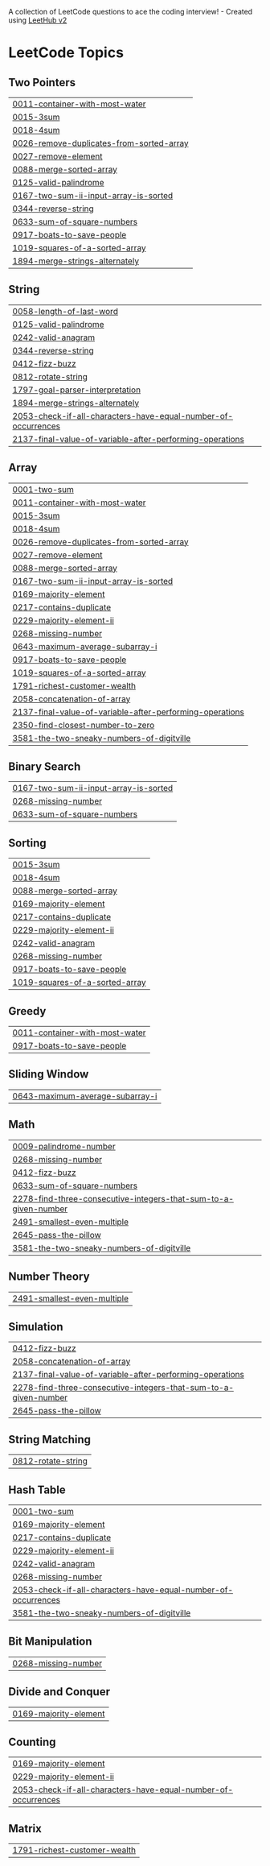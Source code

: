 A collection of LeetCode questions to ace the coding interview! - Created using [LeetHub v2](https://github.com/arunbhardwaj/LeetHub-2.0)
<!---LeetCode Topics Start-->
# LeetCode Topics
## Two Pointers
|  |
| ------- |
| [0011-container-with-most-water](https://github.com/ablove/A2SV/tree/master/0011-container-with-most-water) |
| [0015-3sum](https://github.com/ablove/A2SV/tree/master/0015-3sum) |
| [0018-4sum](https://github.com/ablove/A2SV/tree/master/0018-4sum) |
| [0026-remove-duplicates-from-sorted-array](https://github.com/ablove/A2SV/tree/master/0026-remove-duplicates-from-sorted-array) |
| [0027-remove-element](https://github.com/ablove/A2SV/tree/master/0027-remove-element) |
| [0088-merge-sorted-array](https://github.com/ablove/A2SV/tree/master/0088-merge-sorted-array) |
| [0125-valid-palindrome](https://github.com/ablove/A2SV/tree/master/0125-valid-palindrome) |
| [0167-two-sum-ii-input-array-is-sorted](https://github.com/ablove/A2SV/tree/master/0167-two-sum-ii-input-array-is-sorted) |
| [0344-reverse-string](https://github.com/ablove/A2SV/tree/master/0344-reverse-string) |
| [0633-sum-of-square-numbers](https://github.com/ablove/A2SV/tree/master/0633-sum-of-square-numbers) |
| [0917-boats-to-save-people](https://github.com/ablove/A2SV/tree/master/0917-boats-to-save-people) |
| [1019-squares-of-a-sorted-array](https://github.com/ablove/A2SV/tree/master/1019-squares-of-a-sorted-array) |
| [1894-merge-strings-alternately](https://github.com/ablove/A2SV/tree/master/1894-merge-strings-alternately) |
## String
|  |
| ------- |
| [0058-length-of-last-word](https://github.com/ablove/A2SV/tree/master/0058-length-of-last-word) |
| [0125-valid-palindrome](https://github.com/ablove/A2SV/tree/master/0125-valid-palindrome) |
| [0242-valid-anagram](https://github.com/ablove/A2SV/tree/master/0242-valid-anagram) |
| [0344-reverse-string](https://github.com/ablove/A2SV/tree/master/0344-reverse-string) |
| [0412-fizz-buzz](https://github.com/ablove/A2SV/tree/master/0412-fizz-buzz) |
| [0812-rotate-string](https://github.com/ablove/A2SV/tree/master/0812-rotate-string) |
| [1797-goal-parser-interpretation](https://github.com/ablove/A2SV/tree/master/1797-goal-parser-interpretation) |
| [1894-merge-strings-alternately](https://github.com/ablove/A2SV/tree/master/1894-merge-strings-alternately) |
| [2053-check-if-all-characters-have-equal-number-of-occurrences](https://github.com/ablove/A2SV/tree/master/2053-check-if-all-characters-have-equal-number-of-occurrences) |
| [2137-final-value-of-variable-after-performing-operations](https://github.com/ablove/A2SV/tree/master/2137-final-value-of-variable-after-performing-operations) |
## Array
|  |
| ------- |
| [0001-two-sum](https://github.com/ablove/A2SV/tree/master/0001-two-sum) |
| [0011-container-with-most-water](https://github.com/ablove/A2SV/tree/master/0011-container-with-most-water) |
| [0015-3sum](https://github.com/ablove/A2SV/tree/master/0015-3sum) |
| [0018-4sum](https://github.com/ablove/A2SV/tree/master/0018-4sum) |
| [0026-remove-duplicates-from-sorted-array](https://github.com/ablove/A2SV/tree/master/0026-remove-duplicates-from-sorted-array) |
| [0027-remove-element](https://github.com/ablove/A2SV/tree/master/0027-remove-element) |
| [0088-merge-sorted-array](https://github.com/ablove/A2SV/tree/master/0088-merge-sorted-array) |
| [0167-two-sum-ii-input-array-is-sorted](https://github.com/ablove/A2SV/tree/master/0167-two-sum-ii-input-array-is-sorted) |
| [0169-majority-element](https://github.com/ablove/A2SV/tree/master/0169-majority-element) |
| [0217-contains-duplicate](https://github.com/ablove/A2SV/tree/master/0217-contains-duplicate) |
| [0229-majority-element-ii](https://github.com/ablove/A2SV/tree/master/0229-majority-element-ii) |
| [0268-missing-number](https://github.com/ablove/A2SV/tree/master/0268-missing-number) |
| [0643-maximum-average-subarray-i](https://github.com/ablove/A2SV/tree/master/0643-maximum-average-subarray-i) |
| [0917-boats-to-save-people](https://github.com/ablove/A2SV/tree/master/0917-boats-to-save-people) |
| [1019-squares-of-a-sorted-array](https://github.com/ablove/A2SV/tree/master/1019-squares-of-a-sorted-array) |
| [1791-richest-customer-wealth](https://github.com/ablove/A2SV/tree/master/1791-richest-customer-wealth) |
| [2058-concatenation-of-array](https://github.com/ablove/A2SV/tree/master/2058-concatenation-of-array) |
| [2137-final-value-of-variable-after-performing-operations](https://github.com/ablove/A2SV/tree/master/2137-final-value-of-variable-after-performing-operations) |
| [2350-find-closest-number-to-zero](https://github.com/ablove/A2SV/tree/master/2350-find-closest-number-to-zero) |
| [3581-the-two-sneaky-numbers-of-digitville](https://github.com/ablove/A2SV/tree/master/3581-the-two-sneaky-numbers-of-digitville) |
## Binary Search
|  |
| ------- |
| [0167-two-sum-ii-input-array-is-sorted](https://github.com/ablove/A2SV/tree/master/0167-two-sum-ii-input-array-is-sorted) |
| [0268-missing-number](https://github.com/ablove/A2SV/tree/master/0268-missing-number) |
| [0633-sum-of-square-numbers](https://github.com/ablove/A2SV/tree/master/0633-sum-of-square-numbers) |
## Sorting
|  |
| ------- |
| [0015-3sum](https://github.com/ablove/A2SV/tree/master/0015-3sum) |
| [0018-4sum](https://github.com/ablove/A2SV/tree/master/0018-4sum) |
| [0088-merge-sorted-array](https://github.com/ablove/A2SV/tree/master/0088-merge-sorted-array) |
| [0169-majority-element](https://github.com/ablove/A2SV/tree/master/0169-majority-element) |
| [0217-contains-duplicate](https://github.com/ablove/A2SV/tree/master/0217-contains-duplicate) |
| [0229-majority-element-ii](https://github.com/ablove/A2SV/tree/master/0229-majority-element-ii) |
| [0242-valid-anagram](https://github.com/ablove/A2SV/tree/master/0242-valid-anagram) |
| [0268-missing-number](https://github.com/ablove/A2SV/tree/master/0268-missing-number) |
| [0917-boats-to-save-people](https://github.com/ablove/A2SV/tree/master/0917-boats-to-save-people) |
| [1019-squares-of-a-sorted-array](https://github.com/ablove/A2SV/tree/master/1019-squares-of-a-sorted-array) |
## Greedy
|  |
| ------- |
| [0011-container-with-most-water](https://github.com/ablove/A2SV/tree/master/0011-container-with-most-water) |
| [0917-boats-to-save-people](https://github.com/ablove/A2SV/tree/master/0917-boats-to-save-people) |
## Sliding Window
|  |
| ------- |
| [0643-maximum-average-subarray-i](https://github.com/ablove/A2SV/tree/master/0643-maximum-average-subarray-i) |
## Math
|  |
| ------- |
| [0009-palindrome-number](https://github.com/ablove/A2SV/tree/master/0009-palindrome-number) |
| [0268-missing-number](https://github.com/ablove/A2SV/tree/master/0268-missing-number) |
| [0412-fizz-buzz](https://github.com/ablove/A2SV/tree/master/0412-fizz-buzz) |
| [0633-sum-of-square-numbers](https://github.com/ablove/A2SV/tree/master/0633-sum-of-square-numbers) |
| [2278-find-three-consecutive-integers-that-sum-to-a-given-number](https://github.com/ablove/A2SV/tree/master/2278-find-three-consecutive-integers-that-sum-to-a-given-number) |
| [2491-smallest-even-multiple](https://github.com/ablove/A2SV/tree/master/2491-smallest-even-multiple) |
| [2645-pass-the-pillow](https://github.com/ablove/A2SV/tree/master/2645-pass-the-pillow) |
| [3581-the-two-sneaky-numbers-of-digitville](https://github.com/ablove/A2SV/tree/master/3581-the-two-sneaky-numbers-of-digitville) |
## Number Theory
|  |
| ------- |
| [2491-smallest-even-multiple](https://github.com/ablove/A2SV/tree/master/2491-smallest-even-multiple) |
## Simulation
|  |
| ------- |
| [0412-fizz-buzz](https://github.com/ablove/A2SV/tree/master/0412-fizz-buzz) |
| [2058-concatenation-of-array](https://github.com/ablove/A2SV/tree/master/2058-concatenation-of-array) |
| [2137-final-value-of-variable-after-performing-operations](https://github.com/ablove/A2SV/tree/master/2137-final-value-of-variable-after-performing-operations) |
| [2278-find-three-consecutive-integers-that-sum-to-a-given-number](https://github.com/ablove/A2SV/tree/master/2278-find-three-consecutive-integers-that-sum-to-a-given-number) |
| [2645-pass-the-pillow](https://github.com/ablove/A2SV/tree/master/2645-pass-the-pillow) |
## String Matching
|  |
| ------- |
| [0812-rotate-string](https://github.com/ablove/A2SV/tree/master/0812-rotate-string) |
## Hash Table
|  |
| ------- |
| [0001-two-sum](https://github.com/ablove/A2SV/tree/master/0001-two-sum) |
| [0169-majority-element](https://github.com/ablove/A2SV/tree/master/0169-majority-element) |
| [0217-contains-duplicate](https://github.com/ablove/A2SV/tree/master/0217-contains-duplicate) |
| [0229-majority-element-ii](https://github.com/ablove/A2SV/tree/master/0229-majority-element-ii) |
| [0242-valid-anagram](https://github.com/ablove/A2SV/tree/master/0242-valid-anagram) |
| [0268-missing-number](https://github.com/ablove/A2SV/tree/master/0268-missing-number) |
| [2053-check-if-all-characters-have-equal-number-of-occurrences](https://github.com/ablove/A2SV/tree/master/2053-check-if-all-characters-have-equal-number-of-occurrences) |
| [3581-the-two-sneaky-numbers-of-digitville](https://github.com/ablove/A2SV/tree/master/3581-the-two-sneaky-numbers-of-digitville) |
## Bit Manipulation
|  |
| ------- |
| [0268-missing-number](https://github.com/ablove/A2SV/tree/master/0268-missing-number) |
## Divide and Conquer
|  |
| ------- |
| [0169-majority-element](https://github.com/ablove/A2SV/tree/master/0169-majority-element) |
## Counting
|  |
| ------- |
| [0169-majority-element](https://github.com/ablove/A2SV/tree/master/0169-majority-element) |
| [0229-majority-element-ii](https://github.com/ablove/A2SV/tree/master/0229-majority-element-ii) |
| [2053-check-if-all-characters-have-equal-number-of-occurrences](https://github.com/ablove/A2SV/tree/master/2053-check-if-all-characters-have-equal-number-of-occurrences) |
## Matrix
|  |
| ------- |
| [1791-richest-customer-wealth](https://github.com/ablove/A2SV/tree/master/1791-richest-customer-wealth) |
<!---LeetCode Topics End-->